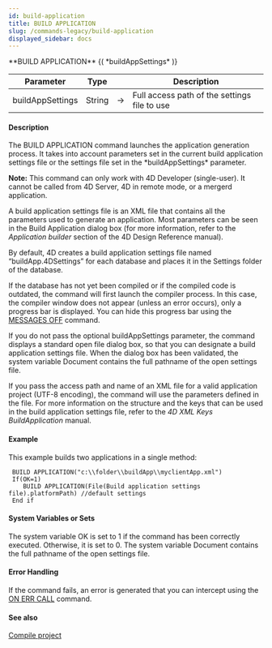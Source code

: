 ```yaml
---
id: build-application
title: BUILD APPLICATION
slug: /commands-legacy/build-application
displayed_sidebar: docs
---
```


<!--REF #_command_.BUILD APPLICATION.Syntax-->**BUILD APPLICATION** {( *buildAppSettings* )}<!-- END REF-->
<!--REF #_command_.BUILD APPLICATION.Params-->
| Parameter | Type |  | Description |
| --- | --- | --- | --- |
| buildAppSettings | String | &rarr; | Full access path of the settings file to use |

<!-- END REF-->

#### Description 

<!--REF #_command_.BUILD APPLICATION.Summary-->The BUILD APPLICATION command launches the application generation process.<!-- END REF--> It takes into account parameters set in the current build application settings file or the settings file set in the *buildAppSettings* parameter. 

**Note:** This command can only work with 4D Developer (single-user). It cannot be called from 4D Server, 4D in remote mode, or a mergerd application. 

A build application settings file is an XML file that contains all the parameters used to generate an application. Most parameters can be seen in the Build Application dialog box (for more information, refer to the *Application builder* section of the 4D Design Reference manual).

By default, 4D creates a build application settings file named “buildApp.4DSettings” for each database and places it in the Settings folder of the database.

If the database has not yet been compiled or if the compiled code is outdated, the command will first launch the compiler process. In this case, the compiler window does not appear (unless an error occurs), only a progress bar is displayed. You can hide this progress bar using the [MESSAGES OFF](messages-off.md) command.

If you do not pass the optional buildAppSettings parameter, the command displays a standard open file dialog box, so that you can designate a build application settings file. When the dialog box has been validated, the system variable Document contains the full pathname of the open settings file.

If you pass the access path and name of an XML file for a valid application project (UTF-8 encoding), the command will use the parameters defined in the file. For more information on the structure and the keys that can be used in the build application settings file, refer to the *4D XML Keys BuildApplication* manual.

#### Example 

This example builds two applications in a single method:

```4d
 BUILD APPLICATION("c:\\folder\\buildApp\\myclientApp.xml")
 If(OK=1)
    BUILD APPLICATION(File(Build application settings file).platformPath) //default settings
 End if
```

#### System Variables or Sets 

The system variable OK is set to 1 if the command has been correctly executed. Otherwise, it is set to 0\. The system variable Document contains the full pathname of the open settings file.

#### Error Handling 

If the command fails, an error is generated that you can intercept using the [ON ERR CALL](on-err-call.md) command.

#### See also 

[Compile project](compile-project.md)  